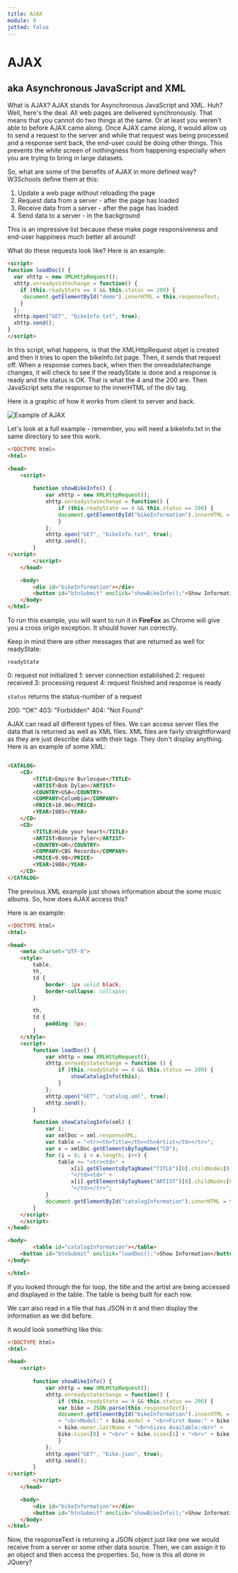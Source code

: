 ```yaml
---
title: AJAX
module: 9
jotted: false
---
```


# AJAX 

## aka Asynchronous JavaScript and XML

What is AJAX? AJAX stands for Asynchronous JavaScript and XML.  Huh?  Well, here's the deal.  All web pages are delivered synchronously.  That means that you cannot do two things at the same.  Or at least you weren't able to before AJAX came along.  Once AJAX came along, it would allow us to send a request to the server and while that request was being processed and a response sent back, the end-user could be doing other things.  This prevents the white screen of nothingness from happening especially when you are trying to bring in large datasets.

So, what are some of the benefits of AJAX in more defined way?  W3Schools define them at this:

1. Update a web page without reloading the page
2. Request data from a server - after the page has loaded
3. Receive data from a server - after the page has loaded
4. Send data to a server - in the background

This is an impressive list because these make page responsiveness and end-user happiness much better all around!

What do these requests look like?  Here is an example:

```html
<script>
function loadDoc() {
  var xhttp = new XMLHttpRequest();
  xhttp.onreadystatechange = function() {
    if (this.readyState == 4 && this.status == 200) {
     document.getElementById("demo").innerHTML = this.responseText;
    }
  };
  xhttp.open("GET", "bikeInfo.txt", true);
  xhttp.send();
}
</script>
```

In this script, what happens, is that the XMLHttpRequest objet is created and then it tries to open the bikeInfo.txt page.  Then, it sends that request off.  When a response comes back, when then the onreadstatechange changes, it will check to see if the readyState is done and a response is ready and the status is OK.  That is what the 4 and the 200 are.  Then JavaScript sets the response to the innerHTML of the div tag.

Here is a graphic of how it works from client to server and back.

![Example of AJAX](../imgs/ajax.gif "Example of AJAX")

Let's look at a full example - remember, you will need a bikeInfo.txt in the same directory to see this work. 

```html
<!DOCTYPE html>
<html>

<head>
    <script>
        
        function showBikeInfo() {
            var xhttp = new XMLHttpRequest();
            xhttp.onreadystatechange = function() {
                if (this.readyState == 4 && this.status == 200) {
                document.getElementById("bikeInformation").innerHTML = this.responseText;
                }
            };
            xhttp.open("GET", "bikeInfo.txt", true);
            xhttp.send();
        }
</script>
        </script>
    </head>

    <body>
        <div id="bikeInformation"></div>
        <button id="btnSubmit" onclick="showBikeInfo();">Show Information</button>
    </body>
</html>
```

To run this example, you will want to run it in **FireFox** as Chrome will give you a cross origin exception.  It should hover run correctly.

Keep in mind there are other messages that are returned as well for readyState: 

`readyState`

0: request not initialized 
1: server connection established
2: request received 
3: processing request 
4: request finished and response is ready

`status` returns the status-number of a request

200: "OK"
403: "Forbidden"
404: "Not Found"

AJAX can read all different types of files.  We can access server files the data that is returned as well as XML files.  XML files are fairly straightforward as they are just describe data with their tags.  They don't display anything.  Here is an example of some XML:

```html

<CATALOG>
    <CD>
        <TITLE>Empire Burlesque</TITLE>
        <ARTIST>Bob Dylan</ARTIST>
        <COUNTRY>USA</COUNTRY>
        <COMPANY>Columbia</COMPANY>
        <PRICE>10.90</PRICE>
        <YEAR>1985</YEAR>
    </CD>
    <CD>
        <TITLE>Hide your heart</TITLE>
        <ARTIST>Bonnie Tyler</ARTIST>
        <COUNTRY>UK</COUNTRY>
        <COMPANY>CBS Records</COMPANY>
        <PRICE>9.90</PRICE>
        <YEAR>1988</YEAR>
    </CD>
</CATALOG>
```

The previous XML example just shows information about the some music albums.  So, how does AJAX access this?

Here is an example:

```html
<!DOCTYPE html>
<html>

<head>
    <meta charset="UTF-8"> 
    <style>
        table,
        th,
        td {
            border: 1px solid black;
            border-collapse: collapse;
        }

        th,
        td {
            padding: 5px;
        }
    </style>
    <script>
        function loadDoc() {
            var xhttp = new XMLHttpRequest();
            xhttp.onreadystatechange = function () {
                if (this.readyState == 4 && this.status == 200) {
                    showCatalogInfo(this);
                }
            };
            xhttp.open("GET", "catalog.xml", true);
            xhttp.send();
        }

        function showCatalogInfo(xml) {
            var i;
            var xmlDoc = xml.responseXML;
            var table = "<tr><th>Title</th><th>Artist</th></tr>";
            var x = xmlDoc.getElementsByTagName("CD");
            for (i = 0; i < x.length; i++) {
                table += "<tr><td>" +
                    x[i].getElementsByTagName("TITLE")[0].childNodes[0].nodeValue +
                    "</td><td>" +
                    x[i].getElementsByTagName("ARTIST")[0].childNodes[0].nodeValue +
                    "</td></tr>";
            }
            document.getElementById("catalogInformation").innerHTML = table;
        }
    </script>
    </script>
</head>

<body>
        <table id="catalogInformation"></table>
    <button id="btnSubmit" onclick="loadDoc();">Show Information</button>
</body>

</html>
```

If you looked through the for loop, the title and the artist are being accessed and displayed in the table.  The table is being built for each row.  

We can also read in a file that has JSON in it and then display the information as we did before.  

It would look something like this:

```html
<!DOCTYPE html>
<html>

<head>
    <script>
        
        function showBikeInfo() {
            var xhttp = new XMLHttpRequest();
            xhttp.onreadystatechange = function() {
                if (this.readyState == 4 && this.status == 200) {
                var bike = JSON.parse(this.responseText);
                document.getElementById("bikeInformation").innerHTML = "Manufacturer: " + bike.manufacturer 
                + "<br>Model:" + bike.model + "<br>First Name:" + bike.owner.firstName + "<br>Last Name:" 
                + bike.owner.lastName + "<br>Sizes Available:<br>" +
                bike.sizes[0] + "<br>" + bike.sizes[1] + "<br>" + bike.sizes[2] + "<br>" + bike.sizes[3];
                }
            };
            xhttp.open("GET", "bike.json", true);
            xhttp.send();
        }
</script>
        </script>
    </head>

    <body>
        <div id="bikeInformation"></div>
        <button id="btnSubmit" onclick="showBikeInfo();">Show Information</button>
    </body>
</html>
```

Now, the responseText is returning a JSON object just like one we would receive from a server or some other data source.  Then, we can assign it to an object and then access the properties.  So, how is this all done in JQuery?